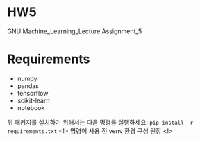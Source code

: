 # HW5

GNU Machine_Learning_Lecture Assignment_5

# Requirements

- numpy
- pandas
- tensorflow
- scikit-learn
- notebook

위 패키지를 설치하기 위해서는 다음 명령을 실행하세요: `pip install -r requirements.txt`
<!> 명령어 사용 전 venv 환경 구성 권장 <!>
